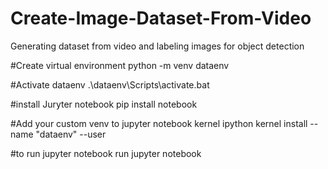 # Create-Image-Dataset-From-Video
Generating dataset from video and labeling images for object detection 

#Create virtual environment
python -m venv dataenv

#Activate dataenv
.\dataenv\Scripts\activate.bat

#install Juryter notebook 
pip install notebook

#Add your custom venv to jupyter notebook kernel
ipython kernel install --name "dataenv" --user

#to run jupyter notebook run
jupyter notebook












